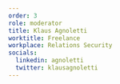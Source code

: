 ```yaml
---
order: 3
role: moderator
title: Klaus Agnoletti
worktitle: Freelance
workplace: Relations Security
socials:
  linkedin: agnoletti
  twitter: klausagnoletti
---
```

